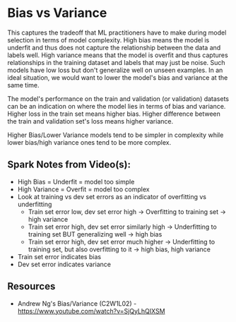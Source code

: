 # Bias vs Variance

This captures the tradeoff that ML practitioners have to make during model selection in terms of model complexity. 
High bias means the model is underfit and thus does not capture the relationship between the data and labels well. 
High variance means that the model is overfit and thus captures relationships in the training dataset and labels that may just be noise. Such models have low loss but don't generalize well on unseen examples. In an ideal situation, we would want to lower the model's bias and variance at the same time. 

The model's performance on the train and validation (or validation) datasets can be an indication on where the model lies in terms of bias and variance. Higher loss in the train set means higher bias. Higher difference between the train and validation set's loss means higher variance. 

Higher Bias/Lower Variance models tend to be simpler in complexity while lower bias/high variance ones tend to be more complex.


## Spark Notes from Video(s): 
* High Bias = Underfit = model too simple
* High Variance = Overfit = model too complex
* Look at training vs dev set errors as an indicator of overfitting vs underfitting
	* Train set error low, dev set error high -> Overfitting to training set -> high variance
	* Train set error high, dev set error similarly high -> Underfitting to training set BUT generalizing well -> high bias 
	* Train set error high, dev set error much higher -> Underfitting to training set, but also overfitting to it -> high bias, high variance
* Train set error indicates bias
* Dev set error indicates variance

## Resources
* Andrew Ng's Bias/Variance (C2W1L02) - https://www.youtube.com/watch?v=SjQyLhQIXSM